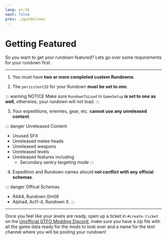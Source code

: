 ```yaml
---
lang: en-US
next: false
prev: ./guidelines
---
```


# Getting Featured

So you want to get your rundown featured? Lets go over some requirements for your rundown first.

<hr>

1) You must have **two or more completed custom Rundowns**.

1) The `persistentID` for your Rundown **must be set to one**.

::: warning NOTICE
Make sure `RundownToLoad` in `GameSetup` **is set to one as well**, otherwise, your rundown will not load.
:::

3) Your expeditions, enemies, gear, etc. **cannot use any unreleased content**.

::: danger Unreleased Content
* Unused SFX
* Unreleased melee heads
* Unreleased weapons
* Unreleased levels
* Unreleased features including
    * Secondary sentry targeting mode
:::

4) Expedition and Rundown names should **not conflict with any official schemas**.

::: danger Offical Schemas
* R4A4, Rundown 0m06
* Alpha4, Act1-4, Rundown X.
:::

<hr>

Once you feel like your levels are ready, open up a ticket in `#create-ticket` on the [Unofficial GTFO Modding Discord](https://discord.com/invite/rRMPtv4FAh), make sure you have a zip file with all the game data ready for the mods to look over and a name for the text channel where you will be posting your rundown! 